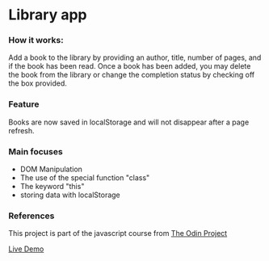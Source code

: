 # Library app

### How it works: 
Add a book to the library by providing an author, title, number of pages, and if the book has been read.
Once a book has been added, you may delete the book from the library or change the completion status by checking off the box provided.

### Feature
Books are now saved in localStorage and will not disappear after a page refresh.

### Main focuses
- DOM Manipulation
- The use of the special function "class"
- The keyword "this"
- storing data with localStorage


### References
This project is part of the javascript course from [The Odin Project](https://www.theodinproject.com/courses/javascript/lessons/library)

[Live Demo](https://prosperitty.github.io/library/)

